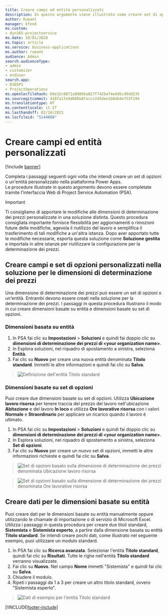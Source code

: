 ```yaml
---
title: Creare campi ed entità personalizzati
description: In questo argomento viene illustrato come creare set di opzioni ed entità nella soluzione utilizzata sulla piattaforma Power Apps.
author: Rumant
manager: kfend
ms.custom:
- dyn365-projectservice
ms.date: 10/01/2020
ms.topic: article
ms.service: business-applications
ms.author: rumant
audience: Admin
search.audienceType:
- admin
- customizer
- enduser
search.app:
- D365PS
- ProjectOperations
ms.openlocfilehash: b9e32c8871a8986ba827f742baf4e4d5cd9dd235
ms.sourcegitcommit: 418fa1fe9d605b8faccc2d5dee1b04b4e753f194
ms.translationtype: HT
ms.contentlocale: it-IT
ms.lasthandoff: 02/10/2021
ms.locfileid: "5144868"
---
```

# <a name="create-custom-fields-and-entities"></a>Creare campi ed entità personalizzati 

[!include [banner](../includes/psa-now-project-operations.md)]

Completa i passaggi seguenti ogni volta che intendi creare un set di opzioni o un'entità personalizzato nella piattaforma Power Apps.  
Le procedure illustrate in questo argomento devono essere completate tramite l'interfaccia Web di Project Service Automation (PSA).

> [!IMPORTANT]
> Ti consigliamo di apportare le modifiche alle dimensioni di determinazione dei prezzi personalizzate in una soluzione distinta. Questo procedura consigliata importante fornisce flessibilità per aggiornamenti o rimozioni future delle modifiche, agevola il riutilizzo del lavoro e semplifica il trasferimento di tali modifiche a un'altra istanza. Dopo aver apportato tutte le modifiche necessarie, esporta questa soluzione come **Soluzione gestita** e importala in altre istanze per riutilizzare la configurazione per la determinazione dei prezzi.

  
## <a name="create-custom-fields-and-option-sets-in-the-pricing-dimension-solution"></a>Creare campi e set di opzioni personalizzati nella soluzione per le dimensioni di determinazione dei prezzi

Una dimensione di determinazione dei prezzi può essere un set di opzioni o un'entità. Entrambi devono essere creati nella soluzione per la determinazione dei prezzi. I passaggi in questa procedura illustrano il modo in cui creare dimensioni basate su entità e dimensioni basate su set di opzioni.

### <a name="entity-based-dimensions"></a>Dimensioni basata su entità

1. In PSA fai clic su **Impostazioni** > **Soluzioni** e quindi fai doppio clic su **dimensioni di determinazione dei prezzi di \<your organization name>**.
2. In Esplora soluzioni, nel riquadro di spostamento a sinistra, seleziona **Entità**.
3. Fai clic su **Nuovo** per creare una nuova entità denominata **Titolo standard**. Immetti le altre informazioni e quindi fai clic su **Salva**.

> ![Definizione dell'entità Titolo standard](media/Standard-Title-entity-definition.png)


### <a name="option-set-based-dimensions"></a>Dimensioni basate su set di opzioni 
Puoi creare due dimensioni basate su set di opzioni. Utilizza **Ubicazione lavoro risorsa** per tenere traccia del prezzo del lavoro nell'ubicazione **Abitazione** e del lavoro **In loco** e utilizza **Ore lavorative risorsa** con i valori **Normale** e **Straordinario** per applicare un ricarico quando il lavoro è ultimato.


1. In PSA fai clic su **Impostazioni** > **Soluzioni** e quindi fai doppio clic su **dimensioni di determinazione dei prezzi di \<your organization name>**. 
2. In Esplora soluzioni, nel riquadro di spostamento a sinistra, seleziona **Set di opzioni**. 
3. Fai clic su **Nuovo** per creare un nuovo set di opzioni, immetti le altre informazioni richieste e quindi fai clic su **Salva**.

> ![Set di opzioni basato sulla dimensione di determinazione dei prezzi denominata Ubicazione lavoro risorsa ](media/Option-set-PD-called-Resource-Work-Location.png)

> ![Set di opzioni basato sulla dimensione di determinazione dei prezzi denominata Ore lavorative risorsa ](media/Option-set-PD-called-Resource-Work-Hours.PNG)


## <a name="create-data-for-entity-based-dimensions"></a>Creare dati per le dimensioni basate su entità

Puoi creare dati per le dimensioni basate su entità manualmente oppure utilizzando le chiamate di importazione o di servizio di Microsoft Excel. Utilizza i passaggi in questa procedura per creare due titoli standard, **Sistemista** e **Sistemista esperto**, a partire dalla dimensione basata su entità **Titolo standard**. Se intendi creare pochi dati, come illustrato nel seguente esempio, puoi utilizzare un modulo standard.

1. In PSA fai clic su **Ricerca avanzata**. Selezionar l'entità **Titolo standard**, quindi fai clic su **Risultati**. Tutte le righe nell'entità **Titolo standard** verranno visualizzate.
2. Fai clic su **Nuovo**. Nel campo **Nome** immetti "Sistemista" e quindi fai clic su **Salva**.
3. Chiudere il modulo. 
4. Ripeti i passaggi da 1 a 3 per creare un altro titolo standard, ovvero "Sistemista esperto".

> ![Dati di esempio per l'entità Titolo standard ](media/ST-data.png)




[!INCLUDE[footer-include](../includes/footer-banner.md)]